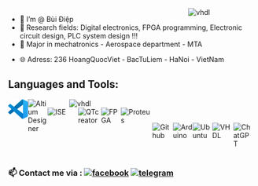 <img align="right" alt="vhdl" width="138px" src="https://img6.thuthuatphanmem.vn/uploads/2022/03/04/anh-dong-xin-chao-powerpoint-dep-cho-thuyet-trinh_021856460.gif" />

- 👋 I’m @ Bùi Điệp
- 👀 Research fields: Digital electronics, FPGA programming, Electronic circuit design, PLC system design !!!
- 🌱 Major in mechatronics - Aerospace department - MTA

+ 🌐 Adress: 236 HoangQuocViet - BacTuLiem - HaNoi - VietNam
<!-- Bui-Diep/Bui-Diep is a ✨ special ✨ repository because its `README.md` (this file) appears on your GitHub profile.
You can click the Preview link to take a look at your changes. -->

<!-- <table>
<tr>
  <td width="60%">
    <img align="right" alt="vhdl" width="250px" src="https://user-images.githubusercontent.com/102669394/217030431-47038250-3124-4893-bd5a-2b96d5e982d7.jpg" />
  </td>
  <td width="30%">
  <img align="right" alt="vhdl" width="138px" src="https://img6.thuthuatphanmem.vn/uploads/2022/03/04/anh-dong-xin-chao-powerpoint-dep-cho-thuyet-trinh_021856460.gif" />
  </td>
<table> -->


## Languages and Tools:
[<img align="right" alt="vhdl" width="380px" src="https://user-images.githubusercontent.com/102669394/217030431-47038250-3124-4893-bd5a-2b96d5e982d7.jpg" />](https://github.com/Bui-Diep/FPGA_TOPIC)

<img align="left" alt="Visual Studio Code" width="40px" src="https://raw.githubusercontent.com/github/explore/80688e429a7d4ef2fca1e82350fe8e3517d3494d/topics/visual-studio-code/visual-studio-code.png" />
<img align="left" alt="Altium Designer" width="40px" src="https://images.g2crowd.com/uploads/product/image/large_detail/large_detail_55da269609bde6556a387629b0594314/altium-altium-designer.png" />
<img align="left" alt="ISE" width="62px" src="https://upload.wikimedia.org/wikipedia/en/0/0a/XilinxISE_DS_Logo.jpg" />
<img align="left" alt="QTcreator" width="47px" src="https://static-00.iconduck.com/assets.00/qtcreator-icon-512x478-bhacl6u3.png" />
<img align="left" alt="FPGA" width="40px" src="https://www.nettimelogic.com/resources/FpgaServices.png" />
<img align="left" alt="Proteus" width="64px" src="https://bk.ibxk.com.br/2021/11/16/16122106683201.jpg" />

<br /><br />

<img align="left" alt="Github" width="42px" src="https://png.pngitem.com/pimgs/s/128-1280162_github-logo-png-cat-transparent-png.png" />
<img align="left" alt="Arduino" width="40px" src="https://brandslogos.com/wp-content/uploads/images/large/arduino-logo-1.png" />
<img align="left" alt="Ubuntu" width="40px" src="https://w7.pngwing.com/pngs/884/578/png-transparent-square-red-and-white-logo-illustration-orange-apps-start-here-ubuntu-orange-linux-unity-thumbnail.png" />
<img align="left" alt="VHDL" width="43px" src="https://vide-software.gallerycdn.vsassets.io/extensions/vide-software/v4pvhdlforprofessionals/1.6.0/1672692563810/Microsoft.VisualStudio.Services.Icons.Default" />
<img align="left" alt="ChatGPT" width="40px" src="https://brandlogovector.com/wp-content/uploads/2023/01/ChatGPT-Icon-Logo-PNG.png" />

<!--
<img align="left" alt="MongoDB" width="26px" src="https://raw.githubusercontent.com/github/explore/80688e429a7d4ef2fca1e82350fe8e3517d3494d/topics/mongodb/mongodb.png" /> -->
<br />
<br /><br /><br />

<!-- <img align="right" alt="vhdl" width="150px" src="https://24hstore.vn/upload_images/images/2019/11/14/anh-gif-1-min.gif" /> -->

### 📫 Contact me via :  [<img align="" alt="facebook" width="20px" src="https://upload.wikimedia.org/wikipedia/commons/thumb/0/05/Facebook_Logo_%282019%29.png/1024px-Facebook_Logo_%282019%29.png" />](https://www.facebook.com/buidiep01)  [<img align="" alt="telegram" width="20px" src="https://cdn3.iconfinder.com/data/icons/popular-services-brands-vol-2/512/telegram-512.png" />](https://t.me/buidiep01)
